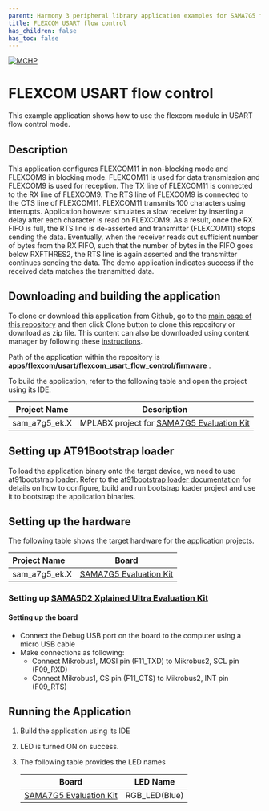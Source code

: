 ```yaml
---
parent: Harmony 3 peripheral library application examples for SAMA7G5 family
title: FLEXCOM USART flow control 
has_children: false
has_toc: false
---
```


[![MCHP](https://www.microchip.com/ResourcePackages/Microchip/assets/dist/images/logo.png)](https://www.microchip.com)

# FLEXCOM USART flow control

This example application shows how to use the flexcom module in USART flow control mode.

## Description

This application configures FLEXCOM11 in non-blocking mode and FLEXCOM9 in blocking mode. FLEXCOM11 is used for data transmission and FLEXCOM9 is used for reception. The TX line of FLEXCOM11 is connected to the RX line of FLEXCOM9. The RTS line of FLEXCOM9 is connected to the CTS line of FLEXCOM11. FLEXCOM11 transmits 100 characters using interrupts. Application however simulates a slow receiver by inserting a delay after each character is read on FLEXCOM9. As a result, once the RX FIFO is full, the RTS line is de-asserted and transmitter (FLEXCOM11) stops sending the data. Eventually, when the receiver reads out sufficient number of bytes from the RX FIFO, such that the
number of bytes in the FIFO goes below RXFTHRES2, the RTS line is again asserted and the transmitter continues sending the data. The demo application indicates success if the received data matches the transmitted data.

## Downloading and building the application

To clone or download this application from Github, go to the [main page of this repository](https://github.com/Microchip-MPLAB-Harmony/csp_apps_sam_a7g5) and then click Clone button to clone this repository or download as zip file.
This content can also be downloaded using content manager by following these [instructions](https://github.com/Microchip-MPLAB-Harmony/contentmanager/wiki).

Path of the application within the repository is **apps/flexcom/usart/flexcom_usart_flow_control/firmware** .

To build the application, refer to the following table and open the project using its IDE.

| Project Name      | Description                                    |
| ----------------- | ---------------------------------------------- |
| sam_a7g5_ek.X | MPLABX project for [SAMA7G5 Evaluation Kit](https://www.microchip.com/DevelopmentTools/ProductDetails) |


## Setting up AT91Bootstrap loader

To load the application binary onto the target device, we need to use at91bootstrap loader. Refer to the [at91bootstrap loader documentation](../../../docs/readme_bootstrap.md) for details on how to configure, build and run bootstrap loader project and use it to bootstrap the application binaries.

## Setting up the hardware

The following table shows the target hardware for the application projects.

| Project Name| Board|
|:---------|:---------:|
| sam_a7g5_ek.X | [SAMA7G5 Evaluation Kit](https://www.microchip.com/DevelopmentTools/ProductDetails) |


### Setting up [SAMA5D2 Xplained Ultra Evaluation Kit](https://www.microchip.com/DevelopmentTools/ProductDetails/ATSAMA5D2C-XULT)

#### Setting up the board

- Connect the Debug USB port on the board to the computer using a micro USB cable
- Make connections as following:
    - Connect Mikrobus1, MOSI pin (F11_TXD) to Mikrobus2, SCL pin (F09_RXD)
    - Connect Mikrobus1, CS pin (F11_CTS) to Mikrobus2, INT pin (F09_RTS)

## Running the Application

1. Build the application using its IDE
2. LED is turned ON on success.
3. The following table provides the LED names

    | Board      | LED Name                                    |
    | ----------------- | ---------------------------------------------- |
    | [SAMA7G5 Evaluation Kit](https://www.microchip.com/DevelopmentTools/ProductDetails) |RGB_LED(Blue) |
